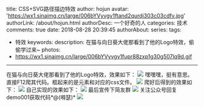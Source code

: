 title: CSS+SVG路径描边特效
author: hojun
avatar: 'https://wx1.sinaimg.cn/large/006bYVyvgy1ftand2qurdj303c03cdfv.jpg'
authorLink: /about/hojun.html
authorDesc: 一个好奇的人
categories: 技术
comments: true
date: 2018-08-28 20:39:45
authorAbout:
series:
tags:
 - 特效
keywords: 
description: 在猫与向日葵大佬那看到了他的Logo特效，偷偷学过来~
photos:
 - https://wx1.sinaimg.cn/large/006bYVyvgy1fupr88zxp1g30g507lq9d.gif
---
在猫与向日葵大佬那看到了他的Logo特效，效果如下：
![](https://wx4.sinaimg.cn/large/006bYVyvgy1fupqfcg4flg30ha057n05.gif)
嘿嘿嘿，挺有意思。直接F12爬其代码。框起来的是元素和对应的css文件。
![](https://wx3.sinaimg.cn/large/006bYVyvgy1fupqfaswcaj30qt0f9jwi.jpg)
爬好后得到的效果如下：
![](https://wx2.sinaimg.cn/large/006bYVyvgy1fupqfbzm6jg30bi0483zt.gif)
自己实现的效果如下：
![](https://wx1.sinaimg.cn/large/006bYVyvgy1fupr88zxp1g30g507lq9d.gif)
最后宣传下简友群
![](https://wx2.sinaimg.cn/large/006bYVyvgy1fupqfbm1b6g30m80ehn8z.gif)
关注公众号回复demo001获取代码*@(嘚瑟)*
![](https://wx2.sinaimg.cn/small/006bYVyvgy1ful7hdd8lxj30zk0zktcg.jpg)